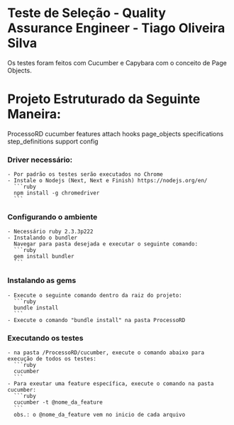 # Teste de Seleção - Quality Assurance Engineer - Tiago Oliveira Silva
Os testes foram feitos com Cucumber e Capybara com o conceito de Page Objects.

# Projeto Estruturado da Seguinte Maneira:

  ProcessoRD
    cucumber
      features
        attach
        hooks
        page_objects
        specifications
        step_definitions
        support
          config

### Driver necessário: ###
    - Por padrão os testes serão executados no Chrome
    - Instale o Nodejs (Next, Next e Finish) https://nodejs.org/en/
      ```ruby
      npm install -g chromedriver
      ```

### Configurando o ambiente ###

    - Necessário ruby 2.3.3p222
    - Instalando o bundler
      Navegar para pasta desejada e executar o seguinte comando:
      ```ruby
      gem install bundler
      ```
### Instalando as gems ###
    - Execute o seguinte comando dentro da raiz do projeto:
      ```ruby
      bundle install
      ```
    - Execute o comando "bundle install" na pasta ProcessoRD


### Executando os testes ###

    - na pasta /ProcessoRD/cucumber, execute o comando abaixo para execução de todos os testes:
      ```ruby
      cucumber
      ```
    - Para exeutar uma feature específica, execute o comando na pasta cucumber:
      ```ruby
      cucumber -t @nome_da_feature
      ```
      obs.: o @nome_da_feature vem no inicio de cada arquivo
